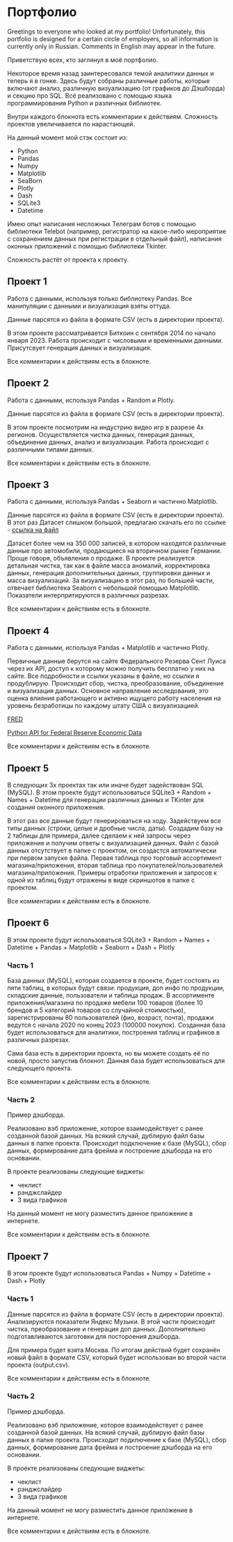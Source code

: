 # Портфолио

Greetings to everyone who looked at my portfolio! 
Unfortunately, this portfolio is designed for a certain circle of employers, so all information is currently only in Russian. Comments in English may appear in the future.

Приветствую всех, кто заглянул в моё портфолио.

Некоторое время назад заинтересовался темой аналитики данных и теперь я в гонке.
Здесь будут собраны различные работы, которые включают анализ, различную визуализацию (от графиков до Дэшборда) и секцию про SQL.
Всё реализовано с помощью языка программирования Python и различных библиотек.

Внутри каждого блокнота есть комментарии к действиям.
Сложность проектов увеличивается по нарастающей.

На данный момент мой стэк состоит из:
- Python
- Pandas
- Numpy
- Matplotlib
- SeaBorn
- Plotly
- Dash
- SQLite3
- Datetime

Имею опыт написания несложных Телеграм ботов с помощью библиотеки Telebot (например, регистратор на какое-либо мероприятие с сохранением данных при регистрации в отдельный файл), написания оконных приложений с помощью библиотеки Tkinter.

Сложность растёт от проекта к проекту.


## Проект 1

Работа с данными, используя только библиотеку Pandas.
Все манипуляции с данными и визуализация взяты оттуда.

Данные парсятся из файла в формате CSV (есть в директории проекта). 

В этом проекте рассматривается Биткоин с сентября 2014 по начало января 2023. Работа происходит с числовыми и временными данными.
Присутсвует генерация данных и визуализация.

Все комментарии к действиям есть в блокноте.


## Проект 2

Работа с данными, используя Pandas + Random и Plotly.

Данные парсятся из файла в формате CSV (есть в директории проекта). 

В этом проекте посмотрим на индустрию видео игр в разрезе 4х регионов.
Осуществляется чистка данных, генерация данных, объединение данных, анализ и визуализация. Работа происходит с различными типами данных.

Все комментарии к действиям есть в блокноте.



## Проект 3

Работа с данными, используя Pandas + Seaborn и частично Matplotlib.

Данные парсятся из файла в формате CSV (есть в директории проекта). 
В этот раз Датасет слишком большой, предлагаю скачать его по ссылке - [ссылка на файл](https://drive.google.com/file/d/1SKdjvP79gZw04JGghFxAHTkdpzk4s2t4/view)

Датасет более чем на 350 000 записей, в котором находятся различные данные про автомобили, продающиеся на вторичном рынке Германии. Проще говоря, объявления о продаже.
В проекте реализуется детальная чистка, так как в файле масса аномалий, корректировка данных, генерация дополнительных данных, группировки данных и масса визуализаций.
За визуализацию в этот раз, по большей части, отвечает библиотека Seaborn с небольшой помощью Matplotlib. Показатели интерпритируются в различных разрезах.

Все комментарии к действиям есть в блокноте.


## Проект 4

Работа с данными, используя Pandas + Matplotlib и частично Plotly.

Первичные данные берутся на сайте Федерального Резерва Сент Луиса через их API, доступ к которому можно получить бесплатно у них на сайте.
Все подробности и ссылки указаны в файле, но ссылки я продублирую.
Происходит сбор, чистка, преобразование, объединение и визуализация данных.
Основное направление исследования, это оценка влияния работающего и активно ищущего работу населения на уровень безработицы по каждому штату США с визуализацией.

[FRED](https://fred.stlouisfed.org/)

[Python API for Federal Reserve Economic Data](https://pypi.org/project/fredapi/)

Все комментарии к действиям есть в блокноте.


## Проект 5

В следующих 3х проектах так или иначе будет задействован SQL (MySQL).
В этом проекте будут использоваться SQLite3 + Random + Names + Datetime для генерации различных данных и TKinter для создания оконного приложения.

В этот раз все данные будут генерироваться на ходу. Задействуем все типы данных (строки, целые и дробные числа, даты).
Создадим базу на 2 таблицы для примера, далее сделаем к ней запросы через приложение и получим ответы с визуализацией данных.
Файл с базой данных отсутствует в папке с проектом, он создастся автоматически при первом запуске файла.
Первая таблица про торговый ассортимент магазина/приложения, вторая таблица про покупателей/пользователей магазина/приложения.
Примеры отработки приложения и запросов к одной из таблиц будут отражены в виде скриншотов в папке с проектом.

Все комментарии к действиям есть в блокноте.


## Проект 6


В этом проекте будут использоваться SQLite3 + Random + Names + Datetime + Pandas + Matplotlib + Seaborn + Dash + Plotly

### Часть 1

База данных (MySQL), которая создается в проекте, будет состоять из пяти таблиц, в которых будут связи: продукция, доп инфо по продукции, складские данные, пользователи и таблица продаж.
В ассортименте приложения/магазина по продаже мебели 100 товаров (более 10 брендов и 5 категорий товаров со случайной стоимостью), зарегистрированы 80 пользователей (фио, возраст, почта), продажи ведутся с начала 2020 по конец 2023 (100000 покупок).
Созданная база будет использоваться для аналитики, построения таблиц и графиков в различных разрезах.

Сама база есть в директории проекта, но вы можете создать её по новой, просто запустив блокнот.
Данная база будет использоваться для следующего проекта.

Все комментарии к действиям есть в блокноте.


### Часть 2

Пример дэшборда.

Реализовано вэб приложение, которое взаимодействует с ранее созданной базой данных. На всякий случай, дублирую файл базы данных в папке проекта.
Происходит подключение к базе (MySQL), сбор данных, формирование дата фрейма и построение дэшборда на его основании.

В проекте реализованы следующие виджеты:
- чеклист
- рэнджслайдер
- 3 вида графиков

На данный момент не могу разместить данное приложение в интернете.

Все комментарии к действиям есть в блокноте.


## Проект 7

В этом проекте будут использоваться  Pandas + Numpy + Datetime + Dash + Plotly

### Часть 1

Данные парсятся из файла в формате CSV (есть в директории проекта).
Анализируются показатели Яндекс Музыки.
В этой части происходит чистка, преобразование и генерация доп данных.
Дополнительно подготавливаются заготовки для постороения дэшборда.

Для примера будет взята Москва.
По итогам действий будет сохранён новый файл в формате CSV, который будет использован во второй части проекта (output.csv).

Все комментарии к действиям есть в блокноте.


### Часть 2

Пример дэшборда.

Реализовано вэб приложение, которое взаимодействует с ранее созданной базой данных. На всякий случай, дублирую файл базы данных в папке проекта.
Происходит подключение к базе (MySQL), сбор данных, формирование дата фрейма и построение дэшборда на его основании.

В проекте реализованы следующие виджеты:
- чеклист
- рэнджслайдер
- 3 вида графиков

На данный момент не могу разместить данное приложение в интернете.

Все комментарии к действиям есть в блокноте.

